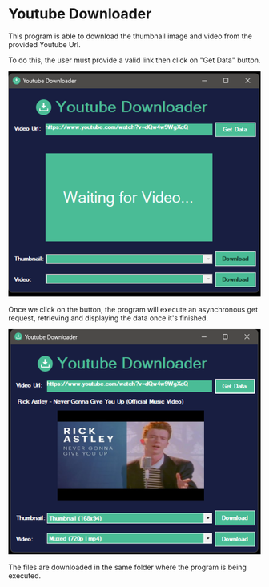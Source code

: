 <h1 align="left">Youtube Downloader</h1>
<p align="left">This program is able to download the thumbnail image and video from the provided Youtube Url.</p>
<p align="left">To do this, the user must provide a valid link then click on "Get Data" button.</p>
<p align="center">
  <img width="530" height="450" src="/ReadmeFiles/mainwindow.png">
</p>
<p>Once we click on the button, the program will execute an asynchronous get request, retrieving and displaying the data once it's finished.</p>
<p align="center">
  <img width="530" height="450" src="/ReadmeFiles/window-videoinfo.png">
</p>

<p>The files are downloaded in the same folder where the program is being executed.</p>
